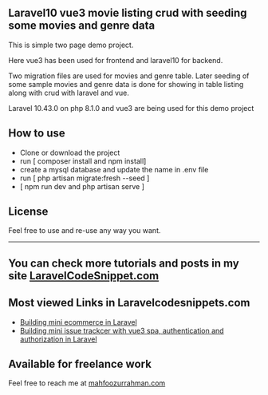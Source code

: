 ## Laravel10 vue3 movie listing crud with seeding some movies and genre data

This is simple two page demo project.

Here vue3 has been used for frontend and laravel10 for backend.

Two migration files are used for movies and genre table. 
Later seeding of some sample movies and genre data is done for showing in table listing along with crud with laravel and vue.

Laravel 10.43.0 on php 8.1.0 and vue3 are being used for this demo project

## How to use

- Clone or download the project
- run [ composer install and npm install]
- create a mysql database and update the name in .env file
- run [ php artisan migrate:fresh --seed ]
- [ npm run dev and php artisan serve ]


## License
Feel free to use and re-use any way you want.

---

## You can check more tutorials and posts in my site [LaravelCodeSnippet.com](https://laravelcodesnippets.com)

## Most viewed Links in Laravelcodesnippets.com

- [Building mini ecommerce in Laravel](https://laravelcodesnippets.com/communities/projects/topics/mini-ecommerce/posts/113)
- [Building mini issue trackcer with vue3 spa, authentication and authorization in Laravel](https://laravelcodesnippets.com/communities/projects/topics/mini-issue-tracker/posts/159)

## Available for freelance work
Feel free to reach me at [mahfoozurrahman.com](https://www.mahfoozurrahman.com)
